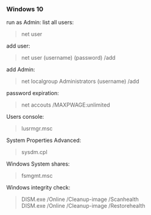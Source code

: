 ### Windows 10
  
  run as Admin:
  list all users:
  
> net user
  
  add user:
  
> net user (username) (password) /add  
  
  add Admin:
  
> net localgroup Administrators (username) /add
    
  password expiration:
  
> net accouts /MAXPWAGE:unlimited
  
  
  Users console:
  
> lusrmgr.msc  
  
  
  System Properties Advanced:
  
> sysdm.cpl  


  Windows System shares:
  
> fsmgmt.msc
  
  
  Windows integrity check:
  
> DISM.exe /Online /Cleanup-image /Scanhealth  
> DISM.exe /Online /Cleanup-image /Restorehealth

